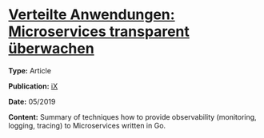 # [Verteilte Anwendungen: Microservices transparent überwachen][1]

**Type:** Article

**Publication:** [iX][2]

**Date:** 05/2019

**Content:** Summary of techniques how to provide observability (monitoring, logging, tracing) to
Microservices written in Go.

[1]: https://www.heise.de/ratgeber/Verteilte-Anwendungen-Microservices-transparent-ueberwachen-4404341.html
[2]: https://www.heise.de/ix/
